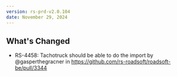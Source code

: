 ```yaml
---
version: rs-prd-v2.0.104
date: November 29, 2024
---
```


## What's Changed
* RS-4458: Tachotruck should be able to do the import by @gasperthegracner in https://github.com/rs-roadsoft/roadsoft-be/pull/3344